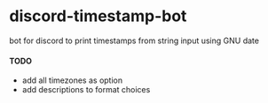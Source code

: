 # discord-timestamp-bot
bot for discord to print timestamps from string input using GNU date
#### TODO
 - add all timezones as option
 - add descriptions to format choices
